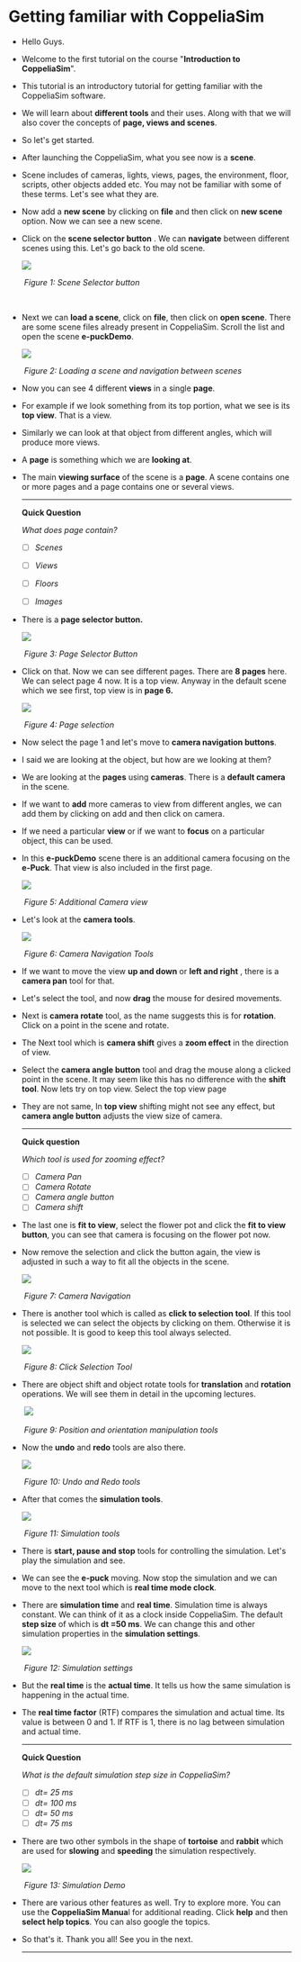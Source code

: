 <!-- <center><img src="http://mooc.e-yantra.org/img/eYantra_logo.svg" alt="e-yantra_logo" style="scale:75%;" /></center> -->

<style>
.back{
	position: fixed;
	width: 250px;
	height: 250px;
	top: 50%;
	left: 50%;
    margin-top: auto; 
    margin-left: auto; 
	opacity: 0.15;
    z-index: -1;
	}
</style>



<!-- <img src="http://mooc.e-yantra.org/img/EyantraLogoMini.png" class="back"> -->

# Getting familiar with CoppeliaSim

- Hello Guys.

- Welcome to the first tutorial on the course "**Introduction to CoppeliaSim**".

- This tutorial is an introductory tutorial for getting familiar with the CoppeliaSim software.

- We will learn about **different tools** and their uses. Along with that we will also cover the concepts of **page, views and scenes**.

- So let's get started.

- After launching the CoppeliaSim, what you see now is a **scene**.

- Scene includes of cameras, lights, views, pages, the environment, floor, scripts, other objects added etc. You may not be familiar with some of these terms. Let's see what they are.

- Now add a  **new scene** by clicking on **file** and then click on **new scene** option. Now we can see a new scene.

- Click on the **scene selector button** . We can **navigate** between different scenes using this. Let's go back to the old scene.

  ![](https://raw.githubusercontent.com/abh33/CoppeliaSim_MOOC_Assets/master/Module_1/LeD%201.1-Getting%20Familiar%20with%20CoppeliaSim/Transcript/LeD%201.2_transcript_Figure_1.jpg)

  ​                                                                     *Figure 1: Scene Selector button*

  ​                                                                             

- Next we can **load a scene**, click on **file**, then click on **open scene**. There are some scene files already present in CoppeliaSim. Scroll the list and open the scene **e-puckDemo**.

  ![](https://raw.githubusercontent.com/abh33/CoppeliaSim_MOOC_Assets/master/Module_1/LeD%201.1-Getting%20Familiar%20with%20CoppeliaSim/Transcript/LeD%201.2_transcript_Figure_2.gif)

  ​                                                    *Figure 2: Loading a scene and navigation between scenes*

- Now you can see 4 different **views** in a single **page**.

- For example if we look something from its top portion, what we see is its **top view**. That is a view. 

- Similarly we can look at that object from different angles, which will produce more views.

-   A **page** is something which we are **looking at**. 

- The main **viewing surface** of the scene is a **page**. A scene contains one or more pages and a page contains one or several views. 

  -----------------------------------------------------------------------------------------------------------------------------------------------------

  **Quick Question**

  *What does page contain?*

  - [ ] *Scenes*

  - [ ] *Views*

  - [ ] *Floors*

  - [ ] *Images*

    

- There is a **page selector button.**

  ![](https://raw.githubusercontent.com/abh33/CoppeliaSim_MOOC_Assets/master/Module_1/LeD%201.1-Getting%20Familiar%20with%20CoppeliaSim/Transcript/LeD%201.2_transcript_Figure_3.jpg)

  ​                                                                  *Figure 3: Page Selector Button*

- Click on that. Now we can see different pages. There are **8 pages** here. We can select page 4 now. It is a top view. Anyway in the default scene which we see first, top view is in **page 6.**

  ![](https://raw.githubusercontent.com/abh33/CoppeliaSim_MOOC_Assets/master/Module_1/LeD%201.1-Getting%20Familiar%20with%20CoppeliaSim/Transcript/LeD%201.2_transcript_Figure_4.gif)

  ​                                                    *Figure 4: Page selection*

- Now select the page 1 and let's move to **camera navigation buttons**.

- I said we are looking at the object, but how are we looking at them?

- We are looking at the **pages** using **cameras**. There is a **default camera** in the scene.

- If we want to **add** more cameras to view from different angles, we can add them by clicking on add and then click on camera.

- If we need a particular **view** or if we want to **focus** on a particular object, this can be used.

- In this **e-puckDemo** scene there is an additional camera focusing on the **e-Puck**. That view is also included in the first page.

  ![](https://raw.githubusercontent.com/abh33/CoppeliaSim_MOOC_Assets/master/Module_1/LeD%201.1-Getting%20Familiar%20with%20CoppeliaSim/Transcript/LeD%201.2_transcript_Figure_5.png)
  
  ​                                                 *Figure 5: Additional Camera view*

- Let's look at the **camera tools**.

  ![](https://raw.githubusercontent.com/abh33/CoppeliaSim_MOOC_Assets/master/Module_1/LeD%201.1-Getting%20Familiar%20with%20CoppeliaSim/Transcript/LeD%201.2_transcript_Figure_6.png)

  ​                                                            *Figure 6: Camera Navigation Tools*

- If we want to move the view **up and down** or **left and right** , there is a **camera pan** tool for that.

- Let's select the tool, and now **drag** the mouse for desired movements.

- Next is **camera rotate** tool, as the name suggests this is for **rotation**. Click on  a point in the scene  and rotate.

- The Next tool which is **camera shift** gives a **zoom effect** in the direction of view.

- Select the **camera angle button** tool and drag the mouse along a clicked point in the scene. It may seem like this has no difference with the **shift tool**. Now lets try on top view. Select the top view page

- They are not same, In  **top view** shifting might not see any effect, but **camera angle button** adjusts the view size of camera. 

  -----------------------------------------------------------------------------------------------------------------------------------------------------

  **Quick question**

  *Which tool is used for zooming effect?*

  - [ ] *Camera Pan*
  - [ ] *Camera Rotate*
  - [ ] *Camera angle button*
  - [ ] *Camera shift*

- The last one is **fit to view**, select the flower pot and click the **fit to view button**, you can see that camera is focusing on the flower pot now.

- Now remove the selection and click the button again, the view is adjusted in such a way to fit all the objects in the scene.

  ![](https://raw.githubusercontent.com/abh33/CoppeliaSim_MOOC_Assets/master/Module_1/LeD%201.1-Getting%20Familiar%20with%20CoppeliaSim/Transcript/LeD%201.2_transcript_Figure_7.gif)

  ​                                             *Figure 7: Camera Navigation*                                            

- There is another tool which is called as **click to selection tool**. If this tool is selected we can select the objects by clicking on them. Otherwise it is not possible. It is good to keep this tool always selected.

  ![](https://raw.githubusercontent.com/abh33/CoppeliaSim_MOOC_Assets/master/Module_1/LeD%201.1-Getting%20Familiar%20with%20CoppeliaSim/Transcript/LeD%201.2_transcript_Figure_8.png)

  ​                                                                                *Figure 8: Click Selection Tool*

- There are object shift and object rotate tools for **translation** and **rotation** operations. We will see them in detail in the upcoming lectures.

  ​                                                                                  ![](https://raw.githubusercontent.com/abh33/CoppeliaSim_MOOC_Assets/master/Module_1/LeD%201.1-Getting%20Familiar%20with%20CoppeliaSim/Transcript/LeD%201.2_transcript_Figure_9.png)     

  ​                                             *Figure 9: Position and orientation manipulation tools*

- Now the **undo** and **redo** tools are also there. 

  ![](https://raw.githubusercontent.com/abh33/CoppeliaSim_MOOC_Assets/master/Module_1/LeD%201.1-Getting%20Familiar%20with%20CoppeliaSim/Transcript/LeD%201.2_transcript_Figure_10.png)

  ​                                                   *Figure 10: Undo and Redo tools*

- After that comes the **simulation tools**. 

  ![](https://raw.githubusercontent.com/abh33/CoppeliaSim_MOOC_Assets/master/Module_1/LeD%201.1-Getting%20Familiar%20with%20CoppeliaSim/Transcript/LeD%201.2_transcript_Figure_11.png)

  ​                                                            *Figure 11: Simulation tools*

- There is **start, pause and stop** tools for controlling the simulation. Let's play the simulation and see.

- We can see the **e-puck** moving. Now stop the simulation and we can move to the next tool which is **real time mode clock**. 

- There are **simulation time** and **real time**. Simulation time is always constant. We can think of it as a clock inside CoppeliaSim. The default **step size** of which is **dt =50 ms**. We can change this and other simulation properties in the **simulation settings**.

  ![](https://raw.githubusercontent.com/abh33/CoppeliaSim_MOOC_Assets/master/Module_1/LeD%201.1-Getting%20Familiar%20with%20CoppeliaSim/Transcript/LeD%201.2_transcript_Figure_12.png)

  ​                                                                          *Figure 12: Simulation settings*

-  But the **real time** is the **actual time**. It tells us how the same simulation is happening in the actual time. 

- The **real time factor** (RTF) compares the simulation and actual time. Its value is between 0 and 1. If RTF is 1, there is no lag between simulation and actual time. 

  -----------------------------------------------------------------------------------------------------------------------------------------------------

  **Quick Question**

  *What is the default simulation step size in CoppeliaSim?*

  - [ ] *dt= 25 ms*
  - [ ] *dt= 100 ms*
  - [ ] *dt= 50 ms*
  - [ ] *dt= 75 ms*

- There are two other symbols in the shape of **tortoise** and **rabbit** which are used for **slowing** and **speeding** the simulation respectively. 

  ![](https://raw.githubusercontent.com/abh33/CoppeliaSim_MOOC_Assets/master/Module_1/LeD%201.1-Getting%20Familiar%20with%20CoppeliaSim/Transcript/LeD%201.2_transcript_Figure_13.gif)

  ​                                                              *Figure 13: Simulation Demo*

- There are various other features as well. Try to explore more. You can use the **CoppeliaSim Manua**l for additional reading. Click **help** and then **select help topics**. You can also google the topics.

- So that's it. Thank you all! See you in the next.

  -----------------------------------------------------------------------------------------------------------------------------------------------------

  

